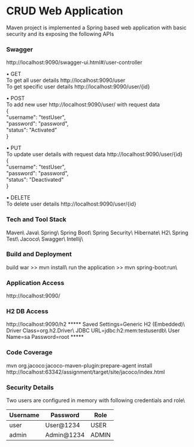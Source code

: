 <h1>CRUD Web Application</h1>
Maven project is implemented a Spring based web application with basic security and its
exposing the following APIs

<h3>Swagger</h3>
http://localhost:9090/swagger-ui.html#/user-controller

• GET\
    To get all user details http://localhost:9090/user \
    To get specific user details http://localhost:9090/user/{id}
    
• POST\
    To add new user http://localhost:9090/user/ with request data\
    {\
      "username": "testUser",\
      "password": "password",\
      "status": "Activated"\
    }
    
• PUT\
    To update user details with request data http://localhost:9090/user/{id} \
    {\
       "username": "testUser",\
       "password": "password",\
       "status": "Deactivated"\
    }

• DELETE\
    To delete user details http://localhost:9090/user/{id}


<h3>Tech and Tool Stack</h3>
Maven\
Java\
Spring\
Spring Boot\
Spring Security\
Hibernate\
H2\
Spring Test\
Jacoco\
Swagger\
Intellij\

<h3>Build and Deployment</h3>
build  war  >> mvn install\
run the application >> mvn spring-boot:run\

<h3>Application Access</h3>
http://localhost:9090/

<h3>H2 DB Access</h3>
http://localhost:9090/h2
*****
Saved Settings=Generic H2 (Embedded)\
Driver Class=org.h2.Driver\
JDBC URL=jdbc:h2:mem:testuserdb\
User Name=sa
Password=root
*****

<h3>Code Coverage</h3>
mvn org.jacoco:jacoco-maven-plugin:prepare-agent install
http://localhost:63342/assignment/target/site/jacoco/index.html

<h3>Security Details</h3>
Two users are configured in memory with following credentials and role\

| Username  | Password | Role |
| ------------- | ------------- |------------- |
| user | User@1234 | USER |
| admin  | Admin@1234  | ADMIN |


